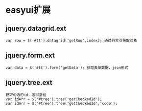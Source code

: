 # easyui扩展

## jquery.datagrid.ext

```
var row = $('#tt').datagrid('getRow',index); 通过行索引获取对象

```

## jquery.form.ext

```
var data = $('#tt').form('getData'); 获取表单数据，json形式
```

## jquery.tree.ext

```
获取勾选的id，返回数组
var idArr = $('#tree').tree('getCheckedId');
var idArr = $('#tree').tree('getCheckedId','code');
```


